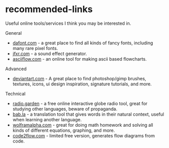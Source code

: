 # recommended-links
Useful online tools/services I think you may be interested in.

General

- [dafont.com](https://www.dafont.com/) - a great place to find all kinds of fancy fonts, including many rare pixel fonts.
- [jfxr.com](https://jfxr.frozenfractal.com/) - a sound effect generator.
- [asciiflow.com](https://asciiflow.com/#/) - an online tool for making ascii based flowcharts.

Advanced

- [deviantart.com](https://www.deviantart.com/) - A great place to find photoshop/gimp brushes, textures, icons, ui design inspiration, signature tutorials, and more.

Technical

- [radio.garden](https://radio.garden/) - a free online interactive globe radio tool, great for studying other languages, beware of propaganda.
- [bab.la](https://bab.la/) - a translation tool that gives words in their natural context, useful when learning another language.
- [wolframalpha.com](https://www.wolframalpha.com/) - great for doing math homework and solving all kinds of different equations, graphing, and more.
- [code2flow.com](https://app.code2flow.com/) - limited free version, generates flow diagrams from code.
